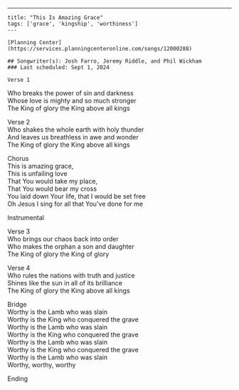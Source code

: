 ---
    title: "This Is Amazing Grace"
    tags: ['grace', 'kingship', 'worthiness']
    ---

    [Planning Center](https://services.planningcenteronline.com/songs/12000288)

    ## Songwriter(s): Josh Farro, Jeremy Riddle, and Phil Wickham
    ### Last scheduled: Sept 1, 2024          

    Verse 1  
Who breaks the power of sin and darkness  
Whose love is mighty and so much stronger  
The King of glory the King above all kings  
  
Verse 2  
Who shakes the whole earth with holy thunder  
And leaves us breathless in awe and wonder  
The King of glory the King above all kings  
  
Chorus  
This is amazing grace,  
This is unfailing love  
That You would take my place,  
That You would bear my cross  
You laid down Your life, that I would be set free  
Oh Jesus I sing for all that You've done for me  
  
Instrumental  
  
Verse 3  
Who brings our chaos back into order  
Who makes the orphan a son and daughter  
The King of glory the King of glory  
  
  
Verse 4  
Who rules the nations with truth and justice  
Shines like the sun in all of its brilliance  
The King of glory the King above all kings  
  
Bridge  
Worthy is the Lamb who was slain  
Worthy is the King who conquered the grave  
Worthy is the Lamb who was slain  
Worthy is the King who conquered the grave  
Worthy is the Lamb who was slain  
Worthy is the King who conquered the grave  
Worthy is the Lamb who was slain  
Worthy, worthy, worthy  
  
Ending  

    